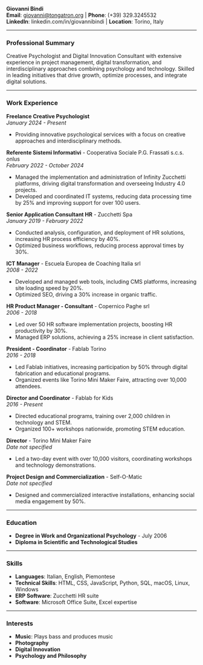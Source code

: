 **Giovanni Bindi**  
**Email**: giovanni@tongatron.org | **Phone**: (+39) 329.3245532  
**LinkedIn**: linkedin.com/in/giovannibindi | **Location**: Torino, Italy  

---

### Professional Summary
Creative Psychologist and Digital Innovation Consultant with extensive experience in project management, digital transformation, and interdisciplinary approaches combining psychology and technology. Skilled in leading initiatives that drive growth, optimize processes, and integrate digital solutions.

---

### Work Experience

**Freelance Creative Psychologist**  
*January 2024 - Present*  
- Providing innovative psychological services with a focus on creative approaches and interdisciplinary methods.

**Referente Sistemi Informativi** - Cooperativa Sociale P.G. Frassati s.c.s. onlus  
*February 2022 - October 2024*  
- Managed the implementation and administration of Infinity Zucchetti platforms, driving digital transformation and overseeing Industry 4.0 projects.  
- Developed and coordinated IT systems, reducing data processing time by 25% and improving support for over 100 users.

**Senior Application Consultant HR** - Zucchetti Spa  
*January 2019 - February 2022*  
- Conducted analysis, configuration, and deployment of HR solutions, increasing HR process efficiency by 40%.  
- Optimized business workflows, reducing process approval times by 30%.

**ICT Manager** - Escuela Europea de Coaching Italia srl  
*2008 - 2022*  
- Developed and managed web tools, including CMS platforms, increasing site loading speed by 20%.  
- Optimized SEO, driving a 30% increase in organic traffic.

**HR Product Manager - Consultant** - Copernico Paghe srl  
*2006 - 2018*  
- Led over 50 HR software implementation projects, boosting HR productivity by 30%.  
- Managed ERP solutions, achieving a 25% increase in client satisfaction.

**President - Coordinator** - Fablab Torino  
*2016 - 2018*  
- Led Fablab initiatives, increasing participation by 50% through digital fabrication and educational programs.  
- Organized events like Torino Mini Maker Faire, attracting over 10,000 attendees.

**Director and Coordinator** - Fablab for Kids  
*2016 - Present*  
- Directed educational programs, training over 2,000 children in technology and STEM.  
- Organized 100+ workshops nationwide, promoting STEM education.

**Director** - Torino Mini Maker Faire  
*Date not specified*  
- Led a two-day event with over 10,000 visitors, coordinating workshops and technology demonstrations.  

**Project Design and Commercialization** - Self-O-Matic  
*Date not specified*  
- Designed and commercialized interactive installations, enhancing social media engagement by 50%.

---

### Education
- **Degree in Work and Organizational Psychology** - July 2006  
- **Diploma in Scientific and Technological Studies**

---

### Skills
- **Languages**: Italian, English, Piemontese  
- **Technical Skills**: HTML, CSS, JavaScript, Python, SQL, macOS, Linux, Windows  
- **ERP Software**: Zucchetti HR suite  
- **Software**: Microsoft Office Suite, Excel expertise  

---

### Interests
- **Music**: Plays bass and produces music  
- **Photography**  
- **Digital Innovation**  
- **Psychology and Philosophy**
